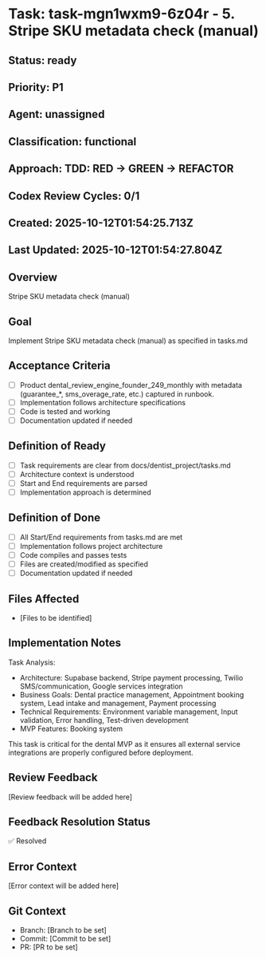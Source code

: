 # Task: task-mgn1wxm9-6z04r - 5. Stripe SKU metadata check (manual)

## Status: ready

## Priority: P1

## Agent: unassigned

## Classification: functional

## Approach: TDD: RED → GREEN → REFACTOR

## Codex Review Cycles: 0/1

## Created: 2025-10-12T01:54:25.713Z
## Last Updated: 2025-10-12T01:54:27.804Z

## Overview
Stripe SKU metadata check (manual)

## Goal
Implement Stripe SKU metadata check (manual) as specified in tasks.md

## Acceptance Criteria
- [ ] Product dental_review_engine_founder_249_monthly with metadata (guarantee_*, sms_overage_rate, etc.) captured in runbook.
- [ ] Implementation follows architecture specifications
- [ ] Code is tested and working
- [ ] Documentation updated if needed

## Definition of Ready
- [ ] Task requirements are clear from docs/dentist_project/tasks.md
- [ ] Architecture context is understood
- [ ] Start and End requirements are parsed
- [ ] Implementation approach is determined

## Definition of Done
- [ ] All Start/End requirements from tasks.md are met
- [ ] Implementation follows project architecture
- [ ] Code compiles and passes tests
- [ ] Files are created/modified as specified
- [ ] Documentation updated if needed

## Files Affected
- [Files to be identified]

## Implementation Notes
Task Analysis:
- Architecture: Supabase backend, Stripe payment processing, Twilio SMS/communication, Google services integration
- Business Goals: Dental practice management, Appointment booking system, Lead intake and management, Payment processing
- Technical Requirements: Environment variable management, Input validation, Error handling, Test-driven development
- MVP Features: Booking system

This task is critical for the dental MVP as it ensures all external service integrations are properly configured before deployment.

## Review Feedback
[Review feedback will be added here]

## Feedback Resolution Status
✅ Resolved

## Error Context
[Error context will be added here]

## Git Context
- Branch: [Branch to be set]
- Commit: [Commit to be set]
- PR: [PR to be set]
